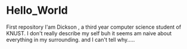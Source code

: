 # Hello_World
First repository
I'am Dickson , a third year computer science student of KNUST. 
I don't really describe my self buh it seems am naive about everything in my surrounding.
and I can't tell why.....
